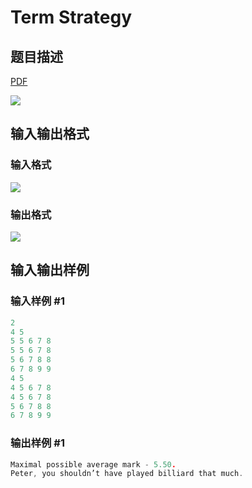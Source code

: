 # Term Strategy

## 题目描述

[problemUrl]: https://uva.onlinejudge.org/index.php?option=com_onlinejudge&Itemid=8&category=25&page=show_problem&problem=2316

[PDF](https://uva.onlinejudge.org/external/113/p11341.pdf)

![](https://cdn.luogu.com.cn/upload/vjudge_pic/UVA11341/f5051a7338229efb5fe2e5ff01bcb7b84b9ab2ff.png)

## 输入输出格式

### 输入格式

![](https://cdn.luogu.com.cn/upload/vjudge_pic/UVA11341/e852c64a09a73a893232f092a1ae4d33bc6b013b.png)

### 输出格式

![](https://cdn.luogu.com.cn/upload/vjudge_pic/UVA11341/65a3c293b62f9747cce744d0fb7c7bd18c3d9afd.png)

## 输入输出样例

### 输入样例 #1

```cpp
2
4 5
5 5 6 7 8
5 5 6 7 8
5 6 7 8 8
6 7 8 9 9
4 5
4 5 6 7 8
4 5 6 7 8
5 6 7 8 8
6 7 8 9 9
```


### 输出样例 #1

```cpp
Maximal possible average mark - 5.50.
Peter, you shouldn’t have played billiard that much.
```



